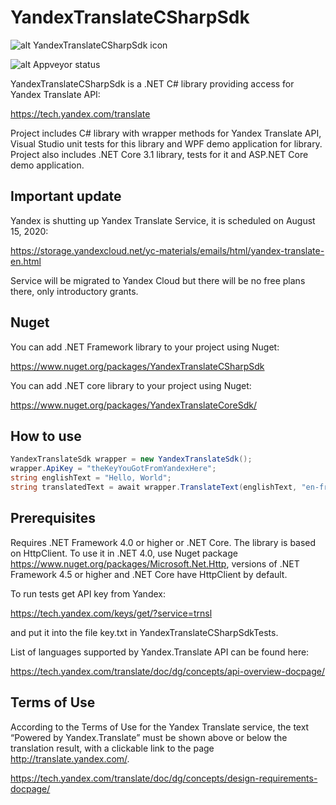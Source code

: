 # YandexTranslateCSharpSdk

![alt YandexTranslateCSharpSdk icon](https://github.com/anovik/YandexTranslateCSharpSdk/blob/master/translate.png)

![alt Appveyor status](https://ci.appveyor.com/api/projects/status/t069512wi8cywvjl/branch/master?svg=true)

YandexTranslateCSharpSdk is a .NET C# library providing access for Yandex Translate API:

https://tech.yandex.com/translate

Project includes C# library with wrapper methods for Yandex Translate API, Visual Studio unit tests for this library and WPF demo application for library. Project also includes .NET Core 3.1 library, tests for it and ASP.NET Core demo application.

## Important update

Yandex is shutting up Yandex Translate Service, it is scheduled on August 15, 2020:

https://storage.yandexcloud.net/yc-materials/emails/html/yandex-translate-en.html

Service will be migrated to Yandex Cloud but there will be no free plans there, only introductory grants.

## Nuget

You can add .NET Framework library to your project using Nuget:

https://www.nuget.org/packages/YandexTranslateCSharpSdk

You can add .NET core library to your project using Nuget:

https://www.nuget.org/packages/YandexTranslateCoreSdk/

## How to use

```cs
YandexTranslateSdk wrapper = new YandexTranslateSdk();
wrapper.ApiKey = "theKeyYouGotFromYandexHere";
string englishText = "Hello, World";
string translatedText = await wrapper.TranslateText(englishText, "en-fr");
```

## Prerequisites
Requires .NET Framework 4.0 or higher or .NET Core. The library is based on HttpClient. To use it in .NET 4.0, use Nuget package https://www.nuget.org/packages/Microsoft.Net.Http, versions of .NET Framework 4.5 or higher and .NET Core have HttpClient by default.

To run tests get API key from Yandex:

https://tech.yandex.com/keys/get/?service=trnsl

and put it into the file key.txt in YandexTranslateCSharpSdkTests.

List of languages supported by Yandex.Translate API can be found here:

https://tech.yandex.com/translate/doc/dg/concepts/api-overview-docpage/

## Terms of Use
According to the Terms of Use for the Yandex Translate service, the text “Powered by Yandex.Translate” must be shown above or below the translation result, 
with a clickable link to the page http://translate.yandex.com/.

https://tech.yandex.com/translate/doc/dg/concepts/design-requirements-docpage/
